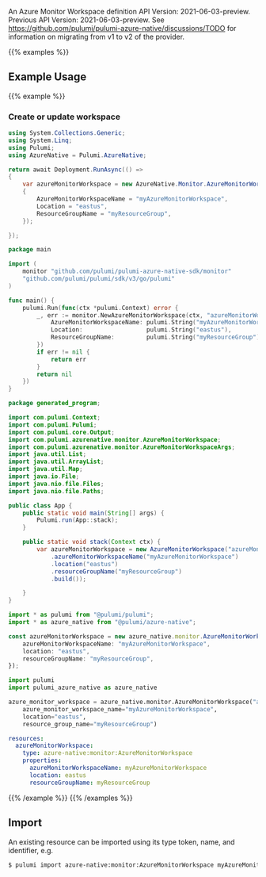 An Azure Monitor Workspace definition
API Version: 2021-06-03-preview.
Previous API Version: 2021-06-03-preview. See https://github.com/pulumi/pulumi-azure-native/discussions/TODO for information on migrating from v1 to v2 of the provider.

{{% examples %}}
## Example Usage
{{% example %}}
### Create or update workspace
```csharp
using System.Collections.Generic;
using System.Linq;
using Pulumi;
using AzureNative = Pulumi.AzureNative;

return await Deployment.RunAsync(() => 
{
    var azureMonitorWorkspace = new AzureNative.Monitor.AzureMonitorWorkspace("azureMonitorWorkspace", new()
    {
        AzureMonitorWorkspaceName = "myAzureMonitorWorkspace",
        Location = "eastus",
        ResourceGroupName = "myResourceGroup",
    });

});


```

```go
package main

import (
	monitor "github.com/pulumi/pulumi-azure-native-sdk/monitor"
	"github.com/pulumi/pulumi/sdk/v3/go/pulumi"
)

func main() {
	pulumi.Run(func(ctx *pulumi.Context) error {
		_, err := monitor.NewAzureMonitorWorkspace(ctx, "azureMonitorWorkspace", &monitor.AzureMonitorWorkspaceArgs{
			AzureMonitorWorkspaceName: pulumi.String("myAzureMonitorWorkspace"),
			Location:                  pulumi.String("eastus"),
			ResourceGroupName:         pulumi.String("myResourceGroup"),
		})
		if err != nil {
			return err
		}
		return nil
	})
}

```

```java
package generated_program;

import com.pulumi.Context;
import com.pulumi.Pulumi;
import com.pulumi.core.Output;
import com.pulumi.azurenative.monitor.AzureMonitorWorkspace;
import com.pulumi.azurenative.monitor.AzureMonitorWorkspaceArgs;
import java.util.List;
import java.util.ArrayList;
import java.util.Map;
import java.io.File;
import java.nio.file.Files;
import java.nio.file.Paths;

public class App {
    public static void main(String[] args) {
        Pulumi.run(App::stack);
    }

    public static void stack(Context ctx) {
        var azureMonitorWorkspace = new AzureMonitorWorkspace("azureMonitorWorkspace", AzureMonitorWorkspaceArgs.builder()        
            .azureMonitorWorkspaceName("myAzureMonitorWorkspace")
            .location("eastus")
            .resourceGroupName("myResourceGroup")
            .build());

    }
}

```

```typescript
import * as pulumi from "@pulumi/pulumi";
import * as azure_native from "@pulumi/azure-native";

const azureMonitorWorkspace = new azure_native.monitor.AzureMonitorWorkspace("azureMonitorWorkspace", {
    azureMonitorWorkspaceName: "myAzureMonitorWorkspace",
    location: "eastus",
    resourceGroupName: "myResourceGroup",
});

```

```python
import pulumi
import pulumi_azure_native as azure_native

azure_monitor_workspace = azure_native.monitor.AzureMonitorWorkspace("azureMonitorWorkspace",
    azure_monitor_workspace_name="myAzureMonitorWorkspace",
    location="eastus",
    resource_group_name="myResourceGroup")

```

```yaml
resources:
  azureMonitorWorkspace:
    type: azure-native:monitor:AzureMonitorWorkspace
    properties:
      azureMonitorWorkspaceName: myAzureMonitorWorkspace
      location: eastus
      resourceGroupName: myResourceGroup

```

{{% /example %}}
{{% /examples %}}

## Import

An existing resource can be imported using its type token, name, and identifier, e.g.

```sh
$ pulumi import azure-native:monitor:AzureMonitorWorkspace myAzureMonitorWorkspace /subscriptions/703362b3-f278-4e4b-9179-c76eaf41ffc2/resourceGroups/myResourceGroup/providers/Microsoft.Monitor/accounts/myAzureMonitorWorkspace 
```
